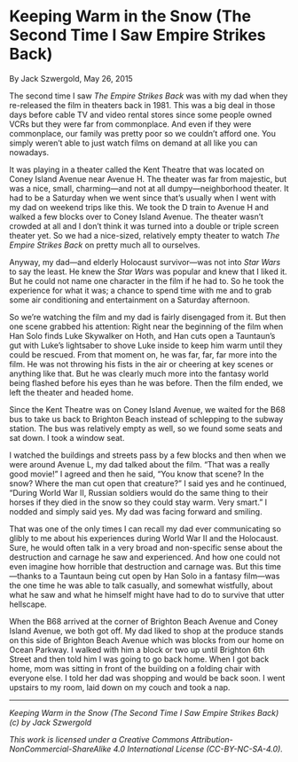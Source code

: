 # Keeping Warm in the Snow (The Second Time I Saw Empire Strikes Back)

By Jack Szwergold, May 26, 2015

The second time I saw *The Empire Strikes Back* was with my dad when they re-released the film in theaters back in 1981. This was a big deal in those days before cable TV and video rental stores since some people owned VCRs but they were far from commonplace. And even if they were commonplace, our family was pretty poor so we couldn’t afford one. You simply weren’t able to just watch films on demand at all like you can nowadays.

It was playing in a theater called the Kent Theatre that was located on Coney Island Avenue near Avenue H. The theater was far from majestic, but was a nice, small, charming—and not at all dumpy—neighborhood theater. It had to be a Saturday when we went since that’s usually when I went with my dad on weekend trips like this. We took the D train to Avenue H and walked a few blocks over to Coney Island Avenue. The theater wasn’t crowded at all and I don’t think it was turned into a double or triple screen theater yet. So we had a nice-sized, relatively empty theater to watch *The Empire Strikes Back* on pretty much all to ourselves.

Anyway, my dad—and elderly Holocaust survivor—was not into *Star Wars* to say the least. He knew the *Star Wars* was popular and knew that I liked it. But he could not name one character in the film if he had to. So he took the experience for what it was; a chance to spend time with me and to grab some air conditioning and entertainment on a Saturday afternoon.

So we’re watching the film and my dad is fairly disengaged from it. But then one scene grabbed his attention: Right near the beginning of the film when Han Solo finds Luke Skywalker on Hoth, and Han cuts open a Tauntaun’s gut with Luke’s lightsaber to shove Luke inside to keep him warm until they could be rescued. From that moment on, he was far, far, far more into the film. He was not throwing his fists in the air or cheering at key scenes or anything like that. But he was clearly much more into the fantasy world being flashed before his eyes than he was before. Then the film ended, we left the theater and headed home.

Since the Kent Theatre was on Coney Island Avenue, we waited for the B68 bus to take us back to Brighton Beach instead of schlepping to the subway station. The bus was relatively empty as well, so we found some seats and sat down. I took a window seat.

I watched the buildings and streets pass by a few blocks and then when we were around Avenue L, my dad talked about the film. “That was a really good movie!” I agreed and then he said, “You know that scene? In the snow? Where the man cut open that creature?” I said yes and he continued, “During World War II, Russian soldiers would do the same thing to their horses if they died in the snow so they could stay warm. Very smart.” I nodded and simply said yes. My dad was facing forward and smiling.

That was one of the only times I can recall my dad ever communicating so glibly to me about his experiences during World War II and the Holocaust. Sure, he would often talk in a very broad and non-specific sense about the destruction and carnage he saw and experienced. And how one could not even imagine how horrible that destruction and carnage was. But this time—thanks to a Tauntaun being cut open by Han Solo in a fantasy film—was the one time he was able to talk casually, and somewhat wistfully, about what he saw and what he himself might have had to do to survive that utter hellscape.

When the B68 arrived at the corner of Brighton Beach Avenue and Coney Island Avenue, we both got off. My dad liked to shop at the produce stands on this side of Brighton Beach Avenue which was blocks from our home on Ocean Parkway. I walked with him a block or two up until Brighton 6th Street and then told him I was going to go back home. When I got back home, mom was sitting in front of the building on a folding chair with everyone else. I told her dad was shopping and would be back soon. I went upstairs to my room, laid down on my couch and took a nap.

***

*Keeping Warm in the Snow (The Second Time I Saw Empire Strikes Back) (c) by Jack Szwergold*

*This work is licensed under a Creative Commons Attribution-NonCommercial-ShareAlike 4.0 International License (CC-BY-NC-SA-4.0).*